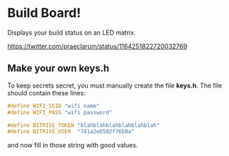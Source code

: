 # Build Board!

Displays your build status on an LED matrix.

https://twitter.com/praeclarum/status/1164251822720032769


## Make your own keys.h

To keep secrets secret, you must manually create the file **keys.h**.
The file should contain these lines:

```c
#define WIFI_SSID "wifi name"
#define WIFI_PASS "wifi password"

#define BITRISE_TOKEN "blahblahblahblahblahblah"
#define BITRISE_USER  "741a2e6502f76b0a"
```

and now fill in those string with good values.
